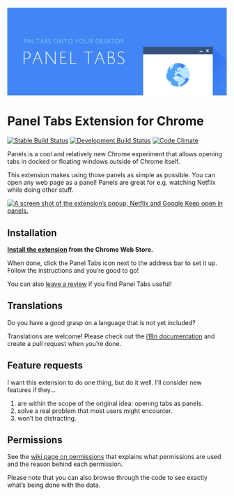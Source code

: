 ![Panel Tabs](/resources/images/promotional/promotional-1400.png)

Panel Tabs Extension for Chrome
===============================

[![Stable Build Status][travis-master-badge]][travis]
[![Development Build Status][travis-integration-badge]][travis]
[![Code Climate][code-climate-badge]][code-climate]

Panels is a cool and relatively new Chrome experiment that allows opening tabs
in docked or floating windows outside of Chrome itself.

This extension makes using those panels as simple as possible. You can open
any web page as a panel! Panels are great for e.g. watching Netflix while
doing other stuff.

[![A screen shot of the extension’s popup, Netflix and Google Keep open in panels.][1]][1]

Installation
------------

**[Install the extension][2] from the Chrome Web Store.**

When done, click the Panel Tabs icon next to the address bar to set it up.
Follow the instructions and you’re good to go!

You can also [leave a review][3] if you find Panel Tabs useful!

Translations
------------

Do you have a good grasp on a language that is not yet included?

Translations are welcome! Please check out the [i18n documentation][5] and
create a pull request when you’re done.

Feature requests
----------------

I want this extension to do one thing, but do it well. I’ll consider new
features if they...

1. are within the scope of the original idea: opening tabs as panels.
2. solve a real problem that most users might encounter.
3. won’t be distracting.

Permissions
-----------

See the [wiki page on permissions][4] that explains what permissions are used
and the reason behind each permission.

Please note that you can also browse through the code to see exactly what’s
being done with the data.


[1]: http://i.imgur.com/taDp4LF.png
[2]: https://chrome.google.com/webstore/detail/panel-tabs/cafiainadjhopgdkmgcjiokknjkbhbha
[3]: https://chrome.google.com/webstore/detail/panel-tabs/cafiainadjhopgdkmgcjiokknjkbhbha/reviews
[4]: https://github.com/lnikkila/chrome-panel-tabs/wiki/Permissions
[5]: https://developer.chrome.com/extensions/i18n

[issue-19]: https://github.com/lnikkila/chrome-panel-tabs/issues/19

[travis-master-badge]: https://img.shields.io/travis/lnikkila/chrome-panel-tabs/master.svg?style=flat-square&label=master
[travis-integration-badge]: https://img.shields.io/travis/lnikkila/chrome-panel-tabs/integration.svg?style=flat-square&label=integration
[code-climate-badge]: https://img.shields.io/codeclimate/github/lnikkila/chrome-panel-tabs.svg?style=flat-square

[code-climate]: https://codeclimate.com/github/lnikkila/chrome-panel-tabs
[travis]: https://travis-ci.org/lnikkila/chrome-panel-tabs
